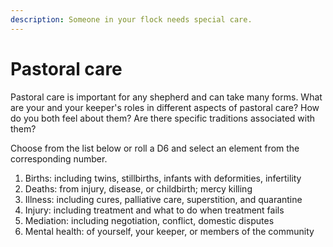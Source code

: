 ```yaml
---
description: Someone in your flock needs special care.
---
```


# Pastoral care

Pastoral care is important for any shepherd and can take many forms. What are your and your keeper's roles in different aspects of pastoral care? How do you both feel about them? Are there specific traditions associated with them? 

Choose from the list below or roll a D6 and select an element from the corresponding number.

1. Births: including twins, stillbirths, infants with deformities, infertility
2. Deaths: from injury, disease, or childbirth; mercy killing
3. Illness: including cures, palliative care, superstition, and quarantine
4. Injury: including treatment and what to do when treatment fails
5. Mediation: including negotiation, conflict, domestic disputes
6. Mental health: of yourself, your keeper, or members of the community

